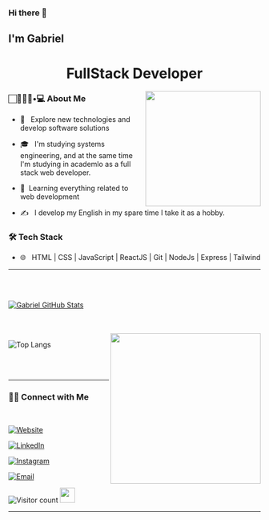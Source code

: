 ### Hi there 👋<h2> I'm Gabriel</h2>

<h1 align='center' >FullStack Developer</h1>

<img align='right' src="https://cdn.filestackcontent.com/efbSR18hT5uRKuo0zoMA" width="230">

<h3>  🏻👨🏾‍🦲•💻 About Me </h3>



- 🤔 &nbsp; Explore new technologies and develop software solutions

- 🎓 &nbsp; I'm studying systems engineering, and at the same time I'm studying in academlo as a full stack web developer.

- 🌱&nbsp; Learning everything related to web development

- ✍️ &nbsp; I develop my English in my spare time I take it as a hobby.


<h3>🛠 Tech Stack</h3>





- 🌐 &nbsp; HTML | CSS | JavaScript | ReactJS | Git | NodeJs | Express | Tailwind

<!--
- 🛢 &nbsp; Postgres 
- 🔧 &nbsp; Git 
- 💻 &nbsp; 
-->


<hr>



<br/><br/>

[![Gabriel GitHub Stats](https://github-readme-stats.vercel.app/api?username=gabrielsanchez16&show_icons=true)](https://github.com/gabrielsanchez16)

<br/>

<br/>

<img src="https://media2.giphy.com/media/qgQUggAC3Pfv687qPC/giphy.gif" width="300" align='right' >

![Top Langs](https://github-readme-stats.vercel.app/api/top-langs/?username=gabrielsanchez16&show_icons=true)

<br><br>



<hr>



<h3> 🤝🏻 Connect with Me </h3>

<br>



<p align="center">

<a href="https://gabo-dev-site.netlify.app/"><img alt="Website" src="https://img.shields.io/badge/gabrielsanchezdev.netlify.app-black?style=flat-square&logo=google-chrome"></a>

<a href="https://www.linkedin.com/in/gabriel-sanchez-717222206/"><img alt="LinkedIn" src="https://img.shields.io/badge/LinkedIn-Gabriel_Sanchez-blue?style=flat-square&logo=linkedin"></a>

<a href="https://www.instagram.com/gabo_dev_athlete/"><img alt="Instagram" src="https://img.shields.io/badge/Instagram-Gabo_dev_athlete-black?style=flat-square&logo=instagram"></a>

<a href="mailto:gabrielpelota.8@gmail.com"><img alt="Email" src="https://img.shields.io/badge/Email-gabrielpelota.8@gmail.com-blue?style=flat-square&logo=gmail"></a>

</p>





![Visitor count](https://visitor-badge.laobi.icu/badge?page_id=gabrielsanchez16.gabrielsanchez16)   <img src="https://media.giphy.com/media/dxn6fRlTIShoeBr69N/giphy.gif" width="30">





<hr>
